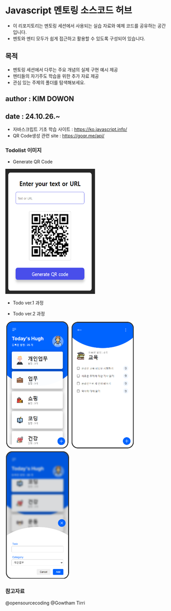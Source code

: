 # Javascript 멘토링 소스코드 허브

- 이 리포지토리는 멘토링 세션에서 사용되는 실습 자료와 예제 코드를 공유하는 공간입니다.
- 멘토와 멘티 모두가 쉽게 접근하고 활용할 수 있도록 구성되어 있습니다.

## 목적

- 멘토링 세션에서 다루는 주요 개념의 실제 구현 예시 제공
- 멘티들의 자기주도 학습을 위한 추가 자료 제공
- 관심 있는 주제의 폴더를 탐색해보세요.

## author : KIM DOWON

## date : 24.10.26.~

- 자바스크립트 기초 학습 사이트 : <https://ko.javascript.info/>
- QR Code생성 관련 site : <https://goqr.me/api/>

### Todolist 이미지

- Generate QR Code

<div>
<img src="/qr-study.png" width="280" height="390"/>
</div>

- Todo ver.1 과정

<div></div>

- Todo ver.2 과정

<div>
<img src="/image.png" width="200" height="400"/>
<img src="/image2.png" width="200" height="400"/>
<img src="/image3.png" width="200" height="400"/>
</div>

### 참고자료

@opensourcecoding
@Gowtham Tirri
